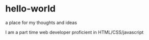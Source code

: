 # hello-world
a place for my thoughts and ideas

I am a part time web developer proficient in HTML/CSS/javascript
